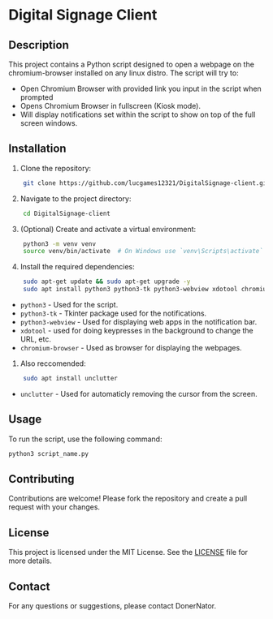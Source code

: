 # Digital Signage Client

## Description

This project contains a Python script designed to open a webpage on the chromium-browser installed on any linux distro. The script will try to:
- Open Chromium Browser with provided link you input in the script when prompted
- Opens Chromium Browser in fullscreen (Kiosk mode).
- Will display notifications set within the script to show on top of the full screen windows.


## Installation

1. Clone the repository:
```bash
    git clone https://github.com/lucgames12321/DigitalSignage-client.git
```
2. Navigate to the project directory:
```bash
    cd DigitalSignage-client
```
3. (Optional) Create and activate a virtual environment:
```bash
    python3 -m venv venv
    source venv/bin/activate  # On Windows use `venv\Scripts\activate`
```
4. Install the required dependencies:
```bash
    sudo apt-get update && sudo apt-get upgrade -y
    sudo apt install python3 python3-tk python3-webview xdotool chromium-browser
```

   - `python3` - Used for the script.
   - `python3-tk` - Tkinter package used for the notifications.
   - `python3-webview` - Used for displaying web apps in the notification bar.
   - `xdotool` - used for doing keypresses in the background to change the URL, etc.
   - `chromium-browser` - Used as browser for displaying the webpages.

    
1. Also reccomended:
```bash
    sudo apt install unclutter
```

   - `unclutter` - Used for automaticly removing the cursor from the screen.



## Usage

To run the script, use the following command:
```bash
python3 script_name.py
```


## Contributing

Contributions are welcome! Please fork the repository and create a pull request with your changes.

## License

This project is licensed under the MIT License. See the [LICENSE](LICENSE) file for more details.

## Contact

For any questions or suggestions, please contact DonerNator.
